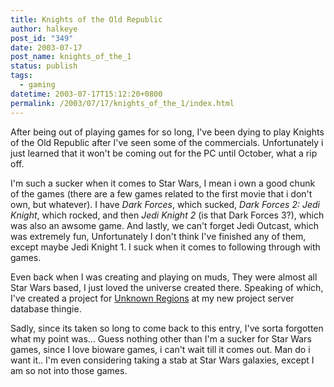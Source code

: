 ```yaml
---
title: Knights of the Old Republic
author: halkeye
post_id: "349"
date: 2003-07-17
post_name: knights_of_the_1
status: publish
tags:
  - gaming
datetime: 2003-07-17T15:12:20+0800
permalink: /2003/07/17/knights_of_the_1/index.html
---
```


After being out of playing games for so long, I've been dying to play Knights of the Old Republic after I've seen some of the commercials. Unfortunately i just learned that it won't be coming out for the PC until October, what a rip off.

I'm such a sucker when it comes to Star Wars, I mean i own a good chunk of the games (there are a few games related to the first movie that i don't own, but whatever). I have _Dark Forces_, which sucked, _Dark Forces 2: Jedi Knight_, which rocked, and then _Jedi Knight 2_ (is that Dark Forces 3?), which was also an awsome game. And lastly, we can't forget Jedi Outcast, which was extremely fun, Unfortunately I don't think I've finished any of them, except maybe Jedi Knight 1. I suck when it comes to following through with games.

Even back when I was creating and playing on muds, They were almost all Star Wars based, I just loved the universe created there. Speaking of which, I've created a project for [Unknown Regions](https://www.kodekoan.com/project/ur) at my new project server database thingie.

Sadly, since its taken so long to come back to this entry, I've sorta forgotten what my point was... Guess nothing other than I'm a sucker for Star Wars games, since I love bioware games, i can't wait till it comes out. Man do i want it.. I'm even considering taking a stab at Star Wars galaxies, except I am so not into those games.